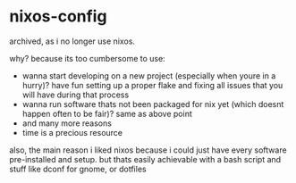 # nixos-config

archived, as i no longer use nixos.

why? because its too cumbersome to use:

- wanna start developing on a new project (especially when youre in a hurry)? have fun setting up a proper flake and fixing all issues that you will have during that process
- wanna run software thats not been packaged for nix yet (which doesnt happen often to be fair)? same as above point
- and many more reasons
- time is a precious resource

also, the main reason i liked nixos because i could just have every software pre-installed and setup. but thats easily achievable with a bash script and stuff like dconf for gnome, or dotfiles

